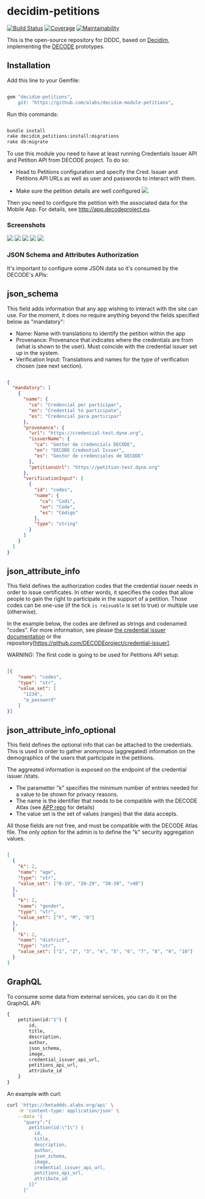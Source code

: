 # decidim-petitions

[![Build Status](https://img.shields.io/circleci/project/github/alabs/decidim-module-petitions/master.svg)](https://circleci.com/gh/alabs/decidim-module-petitions)
[![Coverage](https://img.shields.io/codeclimate/coverage/alabs/decidim-module-petitions.svg)](https://codeclimate.com/github/alabs/decidim-module-petitions)
[![Maintainability](https://img.shields.io/codeclimate/maintainability/alabs/decidim-module-petitions.svg)](https://codeclimate.com/github/alabs/decidim-module-petitions)

This is the open-source repository for DDDC, based on [Decidim](https://github.com/decidim/decidim),
implementing the [DECODE](https://decodeproject.eu/) prototypes.

## Installation

Add this line to your Gemfile:

```ruby

gem "decidim-petitions",
    git: "https://github.com/alabs/decidim-module-petitions",

```

Run this commands:

```bash

bundle install
rake decidim_petitions:install:migrations
rake db:migrate
```

To use this module you need to have at least running Credentials Issuer API and 
Petition API from DECODE project. To do so:

- Head to Petitions configuration and specify the Cred. Issuer and Petitions API 
URLs as well as user and passwords to interact with them.

- Make sure the petition details are well configured ![](docs/decode-petitions-cog.png).

Then you need to configure the petition with the associated data for the Mobile App. 
For details, see http://app.decodeproject.eu.

### Screenshots

![](docs/decode-petitions-01.png)
![](docs/decode-petitions-02.png)
![](docs/decode-petitions-03.png)
![](docs/decode-petitions-04.png)
![](docs/decode-petitions-05.png)

### JSON Schema and Attributes Authorization

It's important to configure some JSON data so it's consumed by the DECODE's APIs:

## json_schema

This field adds information that any app wishing to interact with the site can use. 
For the moment, it does no require anything beyond the fields specified below as "mandatory":

- Name: Name with translations to identify the petition within the app
- Provenance: Provenance that indicates where the credentials are from (what is shown to 
the user). Must coincide with the credential issuer set up in the system.
- Verification Input: Translations and names for the type of verification chosen (see next 
section).

```json

{
  "mandatory": [
    {
      "name": {
        "ca": "Credencial per participar",
        "en": "Credential to participate",
        "es": "Credencial para participar"
      },
      "provenance": {
        "url": "https://credential-test.dyne.org",
        "issuerName": {
          "ca": "Gestor de credencials DECODE",
          "en": "DECODE Credential Issuer",
          "es": "Gestor de credenciales de DECODE"
        },
        "petitionsUrl": "https://petition-test.dyne.org"
      },
      "verificationInput": [
        {
          "id": "codes",
          "name": {
            "ca": "Codi",
            "en": "Code",
            "es": "Código"
          },
          "type": "string"
        }
      ]
    }
  ]
}
```

## json_attribute_info

This field defines the authorization codes that the credential issuer needs in 
order to issue certificates. In other words, it specifies the codes that allow 
people to gain the right to participate in the support of a petition. Those codes 
can be one-use (if the tick ```is reisuable``` is set to true) or multiple use 
(otherwise).

In the example below, the codes are defined as strings and codenamed "codes". For 
more information, see please [the credential issuer documentation](https://credentials.decodeproject.eu/docs) 
or the repository[https://github.com/DECODEproject/credential-issuer].

WARNING: The first code is going to be used for Petitions API setup.

```json

[{
    "name": "codes",
    "type": "str",
    "value_set": [
      "1234",
      "a_password"
    ]
}]
```

## json_attribute_info_optional

This field defines the optional info that can be attached to the credentials. 
This is used in order to gather anonymous (aggregated) information on the demographics 
of the users that participate in the petitions.

The aggreated information is exposed on the endpoint of the credential issuer /stats.

- The parametter "k" specifies the minimum number of entries needed for a value to be 
shown for privacy reasons.
- The name is the identifier that needs to be compatible with the DECODE Atlas 
(see [APP repo](https://github.com/DECODEproject/decodev2/tree/master/docs) for details)
- The value set is the set of values (ranges) that the data accepts.

All those fields are not free, and must be compatible with the DECODE Atlas file. The 
only option for the admin is to define the "k" security aggregation values.

```json

[
  {
    "k": 2,
    "name": "age",
    "type": "str",
    "value_set": ["0-19", "20-29", "30-39", ">40"]
  },
  {
    "k": 2,
    "name": "gender",
    "type": "str",
    "value_set": ["F", "M", "O"]
  },
  {
    "k": 2,
    "name": "district",
    "type": "str",
    "value_set": ["1", "2", "3", "4", "5", "6", "7", "8", "9", "10"]
  }
]
```

## GraphQL

To consume some data from external services, you can do it on the GraphQL API:

```graphql
{
    petition(id:"1") {
        id,
        title,
        description,
        author,
        json_schema,
        image,
        credential_issuer_api_url,
        petitions_api_url,
        attribute_id
    }
}
```

An example with curl:

```bash
curl 'https://betadddc.alabs.org/api' \
    -H 'content-type: application/json' \
    --data '{
      "query":"{
        petition(id:\"1\") {
          id,
          title,
          description,
          author,
          json_schema,
          image,
          credential_issuer_api_url,
          petitions_api_url,
          attribute_id
        }}"
      }'
```